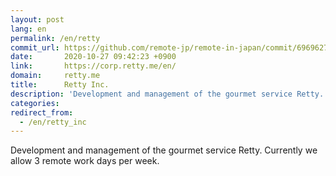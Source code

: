 ```yaml
---
layout: post
lang: en
permalink: /en/retty
commit_url: https://github.com/remote-jp/remote-in-japan/commit/6969627468e4b5d3dc6a5448dad15ec846220eb9
date:       2020-10-27 09:42:23 +0900
link:       https://corp.retty.me/en/
domain:     retty.me
title:      Retty Inc.
description: 'Development and management of the gourmet service Retty. Currently we allow 3 remote work days per week.'
categories: 
redirect_from:
  - /en/retty_inc
---
```


<p>Development and management of the gourmet service Retty. Currently we allow 3 remote work days per week.</p>
